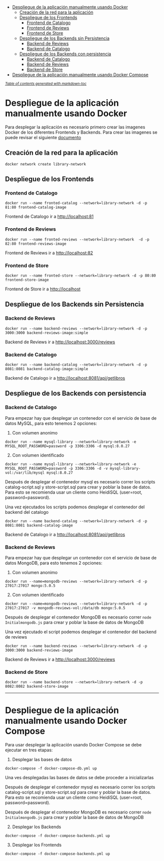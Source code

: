 - [Despliegue de la aplicación manualmente usando Docker](#despliegue-de-la-aplicación-manualmente-usando-docker)
  - [Creación de la red para la aplicación](#creación-de-la-red-para-la-aplicación)
  - [Despliegue de los Frontends](#despliegue-de-los-frontends)
    - [Frontend de Catalogo](#frontend-de-catalogo)
    - [Frontend de Reviews](#frontend-de-reviews)
    - [Frontend de Store](#frontend-de-store)
  - [Despliegue de los Backends sin Persistencia](#despliegue-de-los-backends-sin-persistencia)
    - [Backend de Reviews](#backend-de-reviews)
    - [Backend de Catalogo](#backend-de-catalogo)
  - [Despliegue de los Backends con persistencia](#despliegue-de-los-backends-con-persistencia)
    - [Backend de Catalogo](#backend-de-catalogo-1)
    - [Backend de Reviews](#backend-de-reviews-1)
    - [Backend de Store](#backend-de-store)
- [Despliegue de la aplicación manualmente usando Docker Compose](#despliegue-de-la-aplicación-manualmente-usando-docker-compose)

<small><i><a href='http://ecotrust-canada.github.io/markdown-toc/'>Table of contents generated with markdown-toc</a></i></small>

# Despliegue de la aplicación manualmente usando Docker

Para desplegar la aplicación es necesario primero crear las imagenes Docker de los diferentes Frontends y Backends. Para crear las imagenes se puede revisar el siguiente [documento](create-images.md) 

## Creación de la red para la aplicación
```
docker network create library-network
```
## Despliegue de los Frontends

### Frontend de Catalogo
```
docker run --name fronted-catalog --network=library-network -d -p 81:80 frontend-catalog-image
```
Frontend de Catalogo ir a [http://localhost:81](http://localhost:81) 

### Frontend de Reviews
```
docker run --name fronted-reviews --network=library-network  -d -p 82:80 frontend-reviews-image
```
Frontend de Reviews ir a [http://localhost:82](http://localhost:82)

### Frontend de Store
```
docker run --name fronted-store --network=library-network -d -p 80:80 frontend-store-image
```
Frontend de Store ir a [http://localhost](http://localhost)

## Despliegue de los Backends sin Persistencia

### Backend de Reviews
```
docker run --name backend-reviews --network=library-network -d -p 3000:3000 backend-reviews-image:simple
```
Backend de Reviews ir a [http://localhost:3000/reviews](http://localhost:3000/reviews)

### Backend de Catalogo
```
docker run --name backend-catalog --network=library-network -d -p 8081:8081 backend-catalog-image:simple
```
Backend de Catalogo ir a [http://localhost:8081/api/getlibros](http://localhost:8081/api/getlibros)

## Despliegue de los Backends con persistencia


### Backend de Catalogo

Para empezar hay que desplegar un contenedor con el servicio de base de datos MySQL, para esto tenemos 2 opciones:

1. Con volumen anonimo

```
docker run --name mysql-library --network=library-network -e MYSQL_ROOT_PASSWORD=password -p 3306:3306 -d mysql:8.0.27
```

2. Con volumen identificado

```
docker run --name mysql-library --network=library-network -e MYSQL_ROOT_PASSWORD=password -p 3306:3306 -d -v mysql-library-vol:/var/lib/mysql mysql:8.0.27
```

Después de desplegar el contenedor mysql es necesario correr los scripts catalog-script.sql y store-script.sql para crear y poblar la base de datos. Para esto se recomienda usar un cliente como HeidiSQL (user=root, password=password).

Una vez ejecutados los scripts podemos desplegar el contenedor del backend del catalogo

```
docker run --name backend-catalog --network=library-network -d -p 8081:8081 backend-catalog-image
```
Backend de Catalogo ir a [http://localhost:8081/api/getlibros](http://localhost:8081/api/getlibros)

### Backend de Reviews

Para empezar hay que desplegar un contenedor con el servicio de base de datos MongoDB, para esto tenemos 2 opciones:

1. Con volumen anonimo

```
docker run --name=mongodb-reviews --network=library-network -d -p 27017:27017 mongo:5.0.5
```

2. Con volumen identificado

```
docker run --name=mongodb-reviews --network=library-network -d -p 27017:27017 -v mongodb-reviews-vol:/data/db mongo:5.0.5
```


Después de desplegar el contenedor MongoDB es necesario correr ```node Initialmongodb.js``` para crear y poblar la base de datos de MongoDB

Una vez ejecutado el script podemos desplegar el contenedor del backend de reviews

```
docker run --name backend-reviews --network=library-network -d -p 3000:3000 backend-reviews-image
```
Backend de Reviews ir a [http://localhost:3000/reviews](http://localhost:3000/reviews)
### Backend de Store

```
docker run --name backend-store --network=library-network -d -p 8082:8082 backend-store-image
```
___

# Despliegue de la aplicación manualmente usando Docker Compose

Para usar desplegar la aplicación usando Docker Compose se debe ejecutar en tres etapas:

1. Desplegar las bases de datos

```
docker-compose -f docker-compose-db.yml up
```
Una ves desplegadas las bases de datos se debe proceder a inicializarlas 

Después de desplegar el contenedor mysql es necesario correr los scripts catalog-script.sql y store-script.sql para crear y poblar la base de datos. Para esto se recomienda usar un cliente como HeidiSQL (user=root, password=password).

Después de desplegar el contenedor MongoDB es necesario correr ```node Initialmongodb.js``` para crear y poblar la base de datos de MongoDB

2. Desplegar los Backends

```
docker-compose -f docker-compose-backends.yml up
```

3. Desplegar los Frontends

```
docker-compose -f docker-compose-backends.yml up
```
